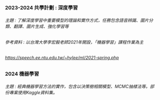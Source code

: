 ### 2023-2024 共學計劃 : 深度學習

###### 主題 : 了解深度學習中重要模型的理論和實作方式，任務包含語音辨識、圖片分類、翻譯、圖片生成、強化學習等

###### 參考資料 : 以台灣大學李宏毅老師2021年開設，「機器學習」課程作業為主
###### https://speech.ee.ntu.edu.tw/~hylee/ml/2021-spring.php

### 2024 機器學習

###### 主題 : 經典機器學習方法的實作，包含以決策樹相關模型、MCMC抽樣法等。部份專案使用Kaggle資料集。
